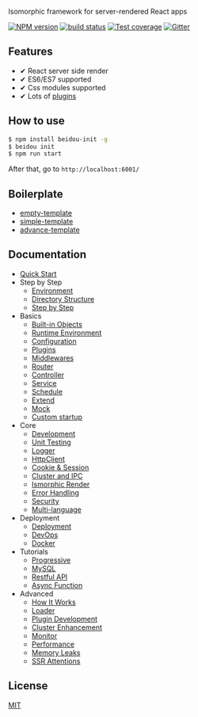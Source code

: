 Isomorphic framework for server-rendered React apps

[![NPM version][npm-image]][npm-url]
[![build status][travis-image]][travis-url]
[![Test coverage][codecov-image]][codecov-url]
[![Gitter][gitter-image]][gitter-url]

[npm-image]: https://img.shields.io/npm/v/beidou-core.svg?style=flat-square
[npm-url]: https://npmjs.org/package/beidou-core
[quality-image]: http://npm.packagequality.com/shield/beidou-core.svg?style=flat-square
[quality-url]: http://packagequality.com/#?package=beidou-core
[travis-image]: https://img.shields.io/travis/alibaba/beidou.svg?style=flat-square
[travis-url]: https://travis-ci.org/alibaba/beidou
[codecov-image]: https://img.shields.io/codecov/c/github/alibaba/beidou.svg?style=flat-square
[codecov-url]: https://codecov.io/gh/alibaba/beidou
[gitter-image]: https://img.shields.io/gitter/room/alibaba/beidou.svg?style=flat-square
[gitter-url]: https://gitter.im/alibaba/beidou

## Features

- ✔︎ React server side render
- ✔︎ ES6/ES7 supported
- ✔︎ Css modules supported
- ✔︎ Lots of [plugins](./packages/beidou-docs/basic/plugins.md)

## How to use

```bash
$ npm install beidou-init -g
$ beidou init
$ npm run start
```

After that, go to `http://localhost:6001/`

## Boilerplate
* [empty-template](./examples/empty-template)
* [simple-template](./examples/simple-template)
* [advance-template](./examples/advance)

## Documentation

* [Quick Start](./packages/beidou-docs/quick-start/quick-start.md)
* Step by Step
   * [Environment](./packages/beidou-docs/quick-start/prepare-environment.md)  
   * [Directory Structure](./packages/beidou-docs/quick-start/directory-struct.md)  
   * [Step by Step](./packages/beidou-docs/quick-start/step-by-step.md)
* Basics
   * [Built-in Objects](./packages/beidou-docs/basic/objects.md)
   * [Runtime Environment](./packages/beidou-docs/basic/env.md)
   * [Configuration](./packages/beidou-docs/basic/config.md)
   * [Plugins](./packages/beidou-docs/basic/plugins.md)
   * [Middlewares](./packages/beidou-docs/basic/middleware.md)
   * [Router](./packages/beidou-docs/basic/router.md)
   * [Controller](./packages/beidou-docs/basic/controller.md)
   * [Service](./packages/beidou-docs/basic/service.md)
   * [Schedule](./packages/beidou-docs/basic/schedule.md)
   * [Extend](./packages/beidou-docs/basic/extend.md)
   * [Mock](./packages/beidou-docs/basic/Mock.md)
   * [Custom startup](./packages/beidou-docs/basic/app-start.md)
* Core
   * [Development](./packages/beidou-docs/core/development.md)
   * [Unit Testing](./packages/beidou-docs/core/unittest.md)
   * [Logger](./packages/beidou-docs/core/logger.md)
   * [HttpClient](./packages/beidou-docs/core/http-client.md)
   * [Cookie & Session](./packages/beidou-docs/core/cookie-and-session.md)
   * [Cluster and IPC](./packages/beidou-docs/core/cluster-and-ipc.md)
   * [Ismorphic Render](./packages/beidou-docs/core/isomorphic-render.md)
   * [Error Handling](./packages/beidou-docs/core/error-handling.md)
   * [Security](./packages/beidou-docs/core/security.md)
   * [Multi-language](./packages/beidou-docs/core/i18n.md)
* Deployment
    * [Deployment](./packages/beidou-docs/deployment/deployment.md)
    * [DevOps](./packages/beidou-docs/deployment/devops.md)
    * [Docker](./packages/beidou-docs/deployment/docker.md)
* Tutorials
    * [Progressive](./packages/beidou-docs/tutorials/progressive.md)
    * [MySQL](./packages/beidou-docs/tutorials/mysql.md)
    * [Restful API](./packages/beidou-docs/tutorials/restful.md)
    * [Async Function](./packages/beidou-docs/tutorials/async-function.md)
* Advanced
    * [How It Works](./packages/beidou-docs/advanced/architecture.md)
    * [Loader](./packages/beidou-docs/advanced/loader.md)
    * [Plugin Development](./packages/beidou-docs/advanced/plugin.md)
    * [Cluster Enhancement](./packages/beidou-docs/advanced/cluster-enhancement.md)
    * [Monitor](./packages/beidou-docs/advanced/monitor.md)
    * [Performance](./packages/beidou-docs/advanced/performance.md)  
    * [Memory Leaks](./packages/beidou-docs/advanced/oom.md)
    * [SSR Attentions](./packages/beidou-docs/advanced/attentions.md)

## License

[MIT](LICENSE)


